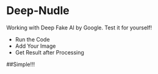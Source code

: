 # Deep-Nudle
Working with Deep Fake AI by Google. 
Test it for yourself!

- Run the Code
- Add Your Image
- Get Result after Processing

##Simple!!!
